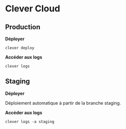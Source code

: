 # Clever Cloud
## Production
**Déployer**
```
clever deploy
```
**Accéder aux logs**
```
clever logs
```
## Staging
**Déployer**

Déploiement automatique à partir de la branche staging.

**Accéder aux logs**
```
clever logs -a staging
```
